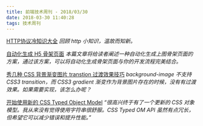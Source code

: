 ```yaml
---
title: 前端技术周刊 - 2018/03/30
date: 2018-03-30 11:40:28
tags: 技术周刊
---
```


[HTTP协议冷知识大全](https://juejin.im/post/5ab7be376fb9a028c71e6993)
*回顾 http 小知识，温故而知新。*

[自动化生成 H5 骨架页面](https://zhuanlan.zhihu.com/p/34702561)
*本篇文章将给读者阐述一种自动化生成上图骨架页面的方案，通过该方案，可以将自动化生成骨架页面与你的开发流程完美结合。*

[秀几种 CSS 背景渐变图片 transtion 过渡效果技巧](http://www.zhangxinxu.com/wordpress/2018/03/background-gradient-transtion/)
*background-image 不支持 CSS3 transition，而 CSS3 gradient 渐变作为背景图片存在的时候，没有有过渡效果。如果需要实现，该怎么办呢？*

[开始使用新的 CSS Typed Object Model](https://zhuanlan.zhihu.com/p/35029796)
*“很高兴终于有了一个更新的 CSS 对象模型。我从来没有觉得使用字符串很舒服。CSS Typed OM API 虽然有点冗长，但希望它可以减少错误和提升性能。”*